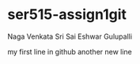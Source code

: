 # ser515-assign1git
Naga Venkata Sri Sai Eshwar Gulupalli

my first line in github
another new line
